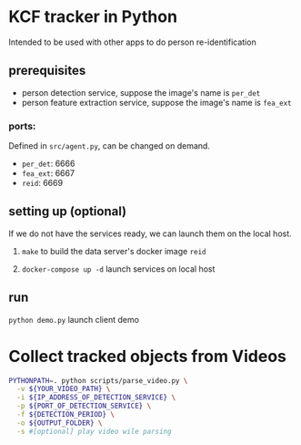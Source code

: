 # KCF tracker in Python
Intended to be used with other apps to do person re-identification

## prerequisites
- person detection service, suppose the image's name is `per_det`
- person feature extraction service, suppose the image's name is `fea_ext`

### ports:
  Defined in `src/agent.py`, can be changed on demand.
  - `per_det`:  6666
  - `fea_ext`:  6667
  - `reid`:     6669

## setting up (optional)
If we do not have the services ready, we can launch them on the local host.

1. `make` to build the data server's docker image `reid`

2. `docker-compose up -d` launch services on local host

## run

`python demo.py` launch client demo

# Collect tracked objects from Videos

```bash
PYTHONPATH=. python scripts/parse_video.py \
  -v ${YOUR_VIDEO_PATH} \
  -i ${IP_ADDRESS_OF_DETECTION_SERVICE} \
  -p ${PORT_OF_DETECTION_SERVICE} \
  -f ${DETECTION_PERIOD} \
  -o ${OUTPUT_FOLDER} \
  -s #[optional] play video wile parsing
```
